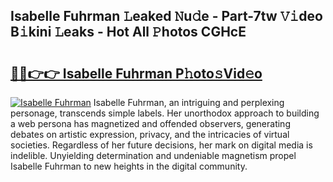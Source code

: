 ## Isabelle Fuhrman 𝙻eaked 𝙽u𝚍e - Part-7tw 𝚅𝚒deo B𝚒kini 𝙻eaks - Hot All 𝙿hotos CGHcE

# <h2><a href="http://ld12hd.urlbe.top/?page=Isabelle+Fuhrman">🔗🔗👉👉 Isabelle Fuhrman P𝚑oto𝚜Vid𝚎o</a></h2>

[![Isabelle Fuhrman](https://i.imgur.com/eBuTRDB.gif)](http://ld12hd.urlbe.top/?page=Isabelle+Fuhrman)
Isabelle Fuhrman, an intriguing and perplexing personage, transcends simple labels. Her unorthodox approach to building a web persona has magnetized and offended observers, generating debates on artistic expression, privacy, and the intricacies of virtual societies. Regardless of her future decisions, her mark on digital media is indelible. Unyielding determination and undeniable magnetism propel Isabelle Fuhrman to new heights in the digital community.
